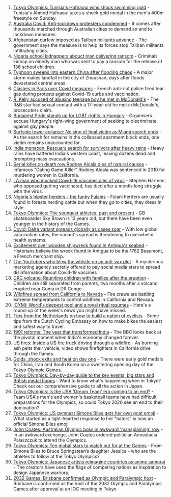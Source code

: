 1. [Tokyo Olympics: Tunisia's Hafnaoui wins shock swimming gold](https://www.bbc.co.uk/sport/olympics/57959479) - Tunisia's Ahmed Hafnaoui takes a shock gold medal in the men's 400m freestyle on Sunday.
2. [Australia Covid: Anti-lockdown protesters condemned](https://www.bbc.co.uk/news/world-australia-57960044) - It comes after thousands marched through Australian cities to demand an end to lockdown measures.
3. [Afghanistan curfew imposed as Taliban militants advance](https://www.bbc.co.uk/news/world-asia-57933364) - The government says the measure is to help its forces stop Taliban militants infiltrating cities.
4. [Nigeria school kidnappers abduct man delivering ransom](https://www.bbc.co.uk/news/world-africa-57960544) - Criminals kidnap an elderly man who was sent to pay a ransom for the release of 136 school children.
5. [Typhoon sweeps into eastern China after flooding chaos](https://www.bbc.co.uk/news/world-asia-china-57955138) - A major storm makes landfall in the city of Zhoushan, days after floods devastated central areas.
6. [Clashes in Paris over Covid measures](https://www.bbc.co.uk/news/world-europe-57956846) - French anti-riot police fired tear gas during protests against Covid-19 curbs and vaccination.
7. [R. Kelly accused of abusing teenage boy he met in McDonald's](https://www.bbc.co.uk/news/world-us-canada-57958367) - The R&B star had sexual contact with a 17-year-old he met in McDonald's, prosecutors claim.
8. [Budapest Pride stands up for LGBT rights in Hungary](https://www.bbc.co.uk/news/world-europe-57957348) - Organisers accuse Hungary's right-wing government of seeking to discriminate against gay people.
9. [Surfside tower collapse: No sign of final victim as Miami search ends](https://www.bbc.co.uk/news/world-us-canada-57951422) - As the search for remains in the collapsed apartment block ends, one victim remains unaccounted for.
10. [India monsoon: Rescuers search for survivors after heavy rains](https://www.bbc.co.uk/news/world-asia-india-57952521) - Heavy rains have battered India's western coast, leaving dozens dead and prompting mass evacuations.
11. [Serial killer on death row Rodney Alcala dies of natural causes](https://www.bbc.co.uk/news/world-us-canada-57955961) - Infamous "Dating Game Killer" Rodney Alcala was sentenced in 2010 for murdering women in California.
12. [LA man who mocked Covid-19 vaccines dies of virus](https://www.bbc.co.uk/news/world-us-canada-57958358) - Stephen Harmon, who opposed getting vaccinated, has died after a month-long struggle with the virus.
13. [Nigeria's hipster herders - the funky Fulanis](https://www.bbc.co.uk/news/world-africa-57929704) - Fulani herders are usually found in forests herding cattle but when they go to cities, they dress in style.
14. [Tokyo Olympics: The youngest athletes, past and present](https://www.bbc.co.uk/news/world-57945947) - GB skateboarder Sky Brown is 13 years old, but there have been even younger in the history of the Games.
15. [Covid: Delta variant spreads globally as cases soar](https://www.bbc.co.uk/news/world-57907681) - With low global vaccination rates, the variant's spread is threatening to overwhelm health systems.
16. [Excitement over wooden shipwreck found in Antigua's seabed](https://www.bbc.co.uk/news/world-latin-america-57878969) - Historians believe the wreck found in Antigua to be the 1762 Beaumont, a French merchant ship.
17. [The YouTubers who blew the whistle on an anti-vax plot](https://www.bbc.co.uk/news/blogs-trending-57928647) - A mysterious marketing agency secretly offered to pay social media stars to spread disinformation about Covid-19 vaccines
18. [DRC volcano: Reuniting children with families after the eruption](https://www.bbc.co.uk/news/world-africa-57947193) - Children are still separated from parents, two months after a volcano erupted near Goma in DR Congo.
19. [Wildfires spread from California to Nevada](https://www.bbc.co.uk/news/world-us-canada-57961767) - Fire crews are battling extreme temperatures to control wildfires in California and Nevada.
20. [ICYMI: World's deepest pool and a royal ritual resumes](https://www.bbc.co.uk/news/world-57950189) - Here's a round-up of the week's news you might have missed.
21. [Tips from the Netherlands on how to build a nation of cyclists](https://www.bbc.co.uk/news/world-europe-57944428) - Some tips from the Dutch Cycling Embassy on how to make bikes the easiest and safest way to travel.
22. [1991 reforms: The year that transformed India](https://www.bbc.co.uk/news/world-asia-india-57939341) - The BBC looks back at the pivotal moment when India's economy changed forever.
23. [US fires: Inside a US fire truck driving through a wildfire](https://www.bbc.co.uk/news/world-us-canada-57943338) - As burning ash pelts their vehicle, video shows firefighters in California drive through the flames.
24. [Golds, shock exits and heat on day one](https://www.bbc.co.uk/sport/olympics/57952239) - There were early gold medals for China, Iran and South Korea on a sweltering opening day of the Tokyo Olympic Games.
25. [Tokyo Olympics: Day-by-day guide to the key events, big stars and British medal hopes](https://www.bbc.co.uk/sport/olympics/57778808) - Want to know what's happening when in Tokyo? Check out our comprehensive guide to all the action in Japan.
26. [Tokyo Olympics: Is the USA 'Dream Team' era coming to an end?](https://www.bbc.co.uk/sport/olympics/57895457) - Team USA's men's and women's basketball teams have had difficult preparations for the Olympics, so could Tokyo 2020 see an end to their domination?
27. [Tokyo Olympics: US gymnast Simone Biles gets her own goat emoji](https://www.bbc.co.uk/sport/olympics/57927175) - What started as a light-hearted response to her "haters" is now an official Simone Biles emoji.
28. [John Coates: Australian Olympic boss in awkward 'mansplaining' row](https://www.bbc.co.uk/news/world-australia-57924986) - In an awkward exchange, John Coates ordered politician Annastacia Palaszczuk to attend the Olympics.
29. [Tokyo Olympics: Ten global stars to watch out for at the Games](https://www.bbc.co.uk/sport/olympics/57836107) - From Simone Biles to Bruce Springsteen’s daughter Jessica - who are the athletes to follow at the Tokyo Olympics?
30. [Tokyo Olympics: Japanese artists reimagine countries as anime samurai](https://www.bbc.co.uk/news/world-asia-57911348) - The creators have used the flags of competing nations as inspiration to design Japanese warriors.
31. [2032 Games: Brisbane confirmed as Olympic and Paralympic host](https://www.bbc.co.uk/sport/olympics/57912026) - Brisbane is confirmed as the host of the 2032 Olympic and Paralympic Games after approval at an IOC meeting in Tokyo
